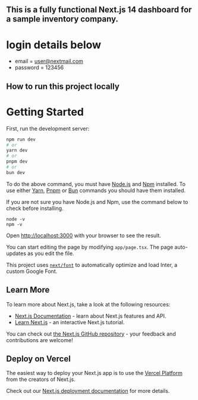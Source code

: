 ## This is a fully functional Next.js 14 dashboard for a sample inventory company.
# login details below 
- email = user@nextmail.com
- password = 123456

## How to run this project locally 

# Getting Started

First, run the development server:

```bash
npm run dev
# or
yarn dev
# or
pnpm dev
# or
bun dev
```
To do the above command, you must have [Node.js](https://nodejs.org/en/download/package-manager) and [Npm](https://docs.npmjs.com/downloading-and-installing-node-js-and-npm) installed. To use either [Yarn](https://classic.yarnpkg.com/lang/en/docs/install/), [Pnpm](https://pnpm.io/installation) or [Bun](https://bun.sh/docs/installation) commands you should have them installed.

If you are not sure you have Node.js and Npm, use the command below to check before installing.

```
node -v
npm -v
```

Open [http://localhost:3000](http://localhost:3000) with your browser to see the result.

You can start editing the page by modifying `app/page.tsx`. The page auto-updates as you edit the file.

This project uses [`next/font`](https://nextjs.org/docs/basic-features/font-optimization) to automatically optimize and load Inter, a custom Google Font.

## Learn More

To learn more about Next.js, take a look at the following resources:

- [Next.js Documentation](https://nextjs.org/docs) - learn about Next.js features and API.
- [Learn Next.js](https://nextjs.org/learn) - an interactive Next.js tutorial.

You can check out [the Next.js GitHub repository](https://github.com/vercel/next.js/) - your feedback and contributions are welcome!

## Deploy on Vercel

The easiest way to deploy your Next.js app is to use the [Vercel Platform](https://vercel.com/new?utm_medium=default-template&filter=next.js&utm_source=create-next-app&utm_campaign=create-next-app-readme) from the creators of Next.js.

Check out our [Next.js deployment documentation](https://nextjs.org/docs/deployment) for more details.



